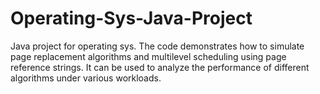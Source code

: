 # Operating-Sys-Java-Project
Java project for operating sys. The code demonstrates how to simulate page replacement algorithms and multilevel scheduling using page reference strings. It can be used to analyze the performance of different algorithms under various workloads.
